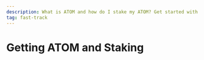 ```yaml
---
description: What is ATOM and how do I stake my ATOM? Get started with your first ATOM tokens
tag: fast-track
---
```


# Getting ATOM and Staking